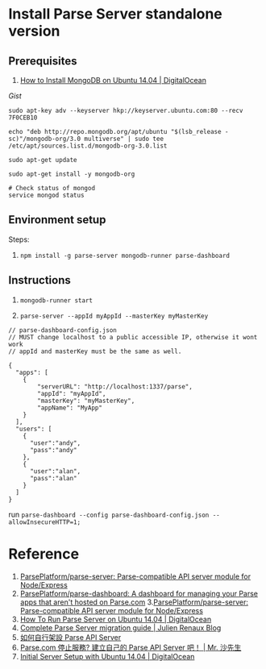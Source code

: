 # Install Parse Server standalone version

## Prerequisites

1. [How to Install MongoDB on Ubuntu 14.04 | DigitalOcean](https://www.digitalocean.com/community/tutorials/how-to-install-mongodb-on-ubuntu-14-04)

*Gist*

```
sudo apt-key adv --keyserver hkp://keyserver.ubuntu.com:80 --recv 7F0CEB10

echo "deb http://repo.mongodb.org/apt/ubuntu "$(lsb_release -sc)"/mongodb-org/3.0 multiverse" | sudo tee /etc/apt/sources.list.d/mongodb-org-3.0.list

sudo apt-get update

sudo apt-get install -y mongodb-org

# Check status of mongod
service mongod status
```

## Environment setup

Steps:

1. `npm install -g parse-server mongodb-runner parse-dashboard`


## Instructions

1. `mongodb-runner start`

2. `parse-server --appId myAppId --masterKey myMasterKey`


```
// parse-dashboard-config.json
// MUST change localhost to a public accessible IP, otherwise it wont work
// appId and masterKey must be the same as well.

{
  "apps": [
    {
        "serverURL": "http://localhost:1337/parse",
        "appId": "myAppId",
        "masterKey": "myMasterKey",
        "appName": "MyApp"
    }
  ],
  "users": [
    {
      "user":"andy",
      "pass":"andy"
    },
    {
      "user":"alan",
      "pass":"alan"
    }
  ]
}
```

run `parse-dashboard --config parse-dashboard-config.json --allowInsecureHTTP=1;`



# Reference

1. [ParsePlatform/parse-server: Parse-compatible API server module for Node/Express](https://github.com/ParsePlatform/parse-server)
2. [ParsePlatform/parse-dashboard: A dashboard for managing your Parse apps that aren't hosted on Parse.com](https://github.com/ParsePlatform/parse-dashboard)
3.[ParsePlatform/parse-server: Parse-compatible API server module for Node/Express](https://github.com/ParsePlatform/parse-server#configuration)
4. [How To Run Parse Server on Ubuntu 14.04 | DigitalOcean](https://www.digitalocean.com/community/tutorials/how-to-run-parse-server-on-ubuntu-14-04)
5. [Complete Parse Server migration guide | Julien Renaux Blog](http://julienrenaux.fr/2016/01/29/complete-parse-server-migration-guide/)
6. [如何自行架設 Parse API Server](http://www.jollen.org/blog/2016/02/how-to-setup-parse-api-server.html)
7. [Parse.com 停止服務? 建立自己的 Parse API Server 吧！ | Mr. 沙先生](http://shazi.info/parse-com-%E5%81%9C%E6%AD%A2%E6%9C%8D%E5%8B%99-%E5%BB%BA%E7%AB%8B%E8%87%AA%E5%B7%B1%E7%9A%84-parse-api-server-%E5%90%A7%EF%BC%81/?doing_wp_cron=1460240774.9876430034637451171875)
8. [Initial Server Setup with Ubuntu 14.04 | DigitalOcean](https://www.digitalocean.com/community/tutorials/initial-server-setup-with-ubuntu-14-04)
